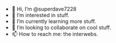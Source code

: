 - 👋 Hi, I’m @superdave7228
- 👀 I’m interested in stuff.
- 🌱 I’m currently learning more stuff.
- 💞️ I’m looking to collaborate on cool stuff.
- 📫 How to reach me: the interwebs.

<!---
superdave7228/superdave7228 is a ✨ special ✨ repository because its `README.md` (this file) appears on your GitHub profile.
You can click the Preview link to take a look at your changes.
--->

